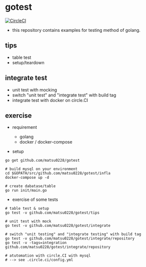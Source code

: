# gotest

[![CircleCI](https://circleci.com/gh/matsu0228/gotest.svg?style=svg)](https://circleci.com/gh/matsu0228/gotest)

* this repository contains examples for testing method of golang.

## tips

* table test
* setup/teardown

## integrate test

* unit test with mocking
* switch "unit test" and "integrate test" with build tag
* integrate test with docker on circle.CI

## exercise

* requirement
  * golang
  * docker / docker-compose

* setup
```
go get github.com/matsu0228/gotest

# build mysql on your environment
cd $GOPATH/src/github.com/matsu0228/gotest/infla
docker-compose up -d

# create dabatase/table
go run init/main.go
```

* exercise of some tests
```
# table test & setup
go test -v github.com/matsu0228/gotest/tips 

# unit test with mock
go test -v github.com/matsu0228/gotest/integrate

# switch "unit testing" and "integrate testing" with build tag
go test -v github.com/matsu0228/gotest/integrate/repository
go test -v -tags=integration github.com/matsu0228/gotest/integrate/repository

# atutomation with circle.CI with mysql
# --> see .circle.ci/config.yml
```
